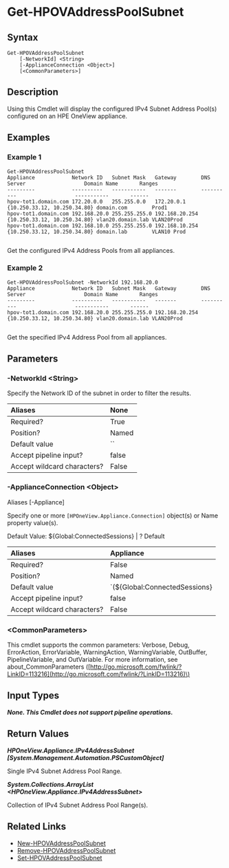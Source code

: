 ﻿---
description: Retrieve Address Subnet Pool information.
---

# Get-HPOVAddressPoolSubnet

## Syntax

```text
Get-HPOVAddressPoolSubnet
    [-NetworkId] <String>
    [-ApplianceConnection <Object>]
    [<CommonParameters>]
```

## Description

Using this Cmdlet will display the configured IPv4 Subnet Address Pool(s) configured on an HPE OneView appliance.

## Examples

###  Example 1 

```text
Get-HPOVAddressPoolSubnet
Appliance            Network ID   Subnet Mask   Gateway        DNS Server                   Domain Name       Ranges
---------            ----------   -----------   -------        ----------                   -----------       ------
hpov-tot1.domain.com 172.20.0.0   255.255.0.0   172.20.0.1     {10.250.33.12, 10.250.34.80} domain.com        Prod1
hpov-tot1.domain.com 192.168.20.0 255.255.255.0 192.168.20.254 {10.250.33.12, 10.250.34.80} vlan20.domain.lab VLAN20Prod
hpov-tot1.domain.com 192.168.10.0 255.255.255.0 192.168.10.254 {10.250.33.12, 10.250.34.80} domain.lab        VLAN10 Prod


```

Get the configured IPv4 Address Pools from all appliances.

###  Example 2 

```text
Get-HPOVAddressPoolSubnet -NetworkId 192.168.20.0
Appliance            Network ID   Subnet Mask   Gateway        DNS Server                   Domain Name       Ranges
---------            ----------   -----------   -------        ----------                   -----------       ------
hpov-tot1.domain.com 192.168.20.0 255.255.255.0 192.168.20.254 {10.250.33.12, 10.250.34.80} vlan20.domain.lab VLAN20Prod


```

Get the specified IPv4 Address Pool from all appliances.

## Parameters

### -NetworkId &lt;String&gt;

Specify the Network ID of the subnet in order to filter the results.

| Aliases | None |
| :--- | :--- |
| Required? | True |
| Position? | Named |
| Default value | `` |
| Accept pipeline input? | false |
| Accept wildcard characters? | False |

### -ApplianceConnection &lt;Object&gt;

Aliases [-Appliance]

Specify one or more `[HPOneView.Appliance.Connection]` object(s) or Name property value(s).

Default Value: ${Global:ConnectedSessions} | ? Default

| Aliases | Appliance |
| :--- | :--- |
| Required? | False |
| Position? | Named |
| Default value | `(${Global:ConnectedSessions} | ? Default)` |
| Accept pipeline input? | false |
| Accept wildcard characters? | False |

### &lt;CommonParameters&gt;

This cmdlet supports the common parameters: Verbose, Debug, ErrorAction, ErrorVariable, WarningAction, WarningVariable, OutBuffer, PipelineVariable, and OutVariable. For more information, see about\_CommonParameters \([http://go.microsoft.com/fwlink/?LinkID=113216](http://go.microsoft.com/fwlink/?LinkID=113216)\)

## Input Types

_**None.  This Cmdlet does not support pipeline operations.**_

## Return Values

_**HPOneView.Appliance.IPv4AddressSubnet [System.Management.Automation.PSCustomObject]**_

Single IPv4 Subnet Address Pool Range.


_**System.Collections.ArrayList <HPOneView.Appliance.IPv4AddressSubnet>**_

Collection of IPv4 Subnet Address Pool Range(s).


## Related Links

* [New-HPOVAddressPoolSubnet](new-hpovaddresspoolsubnet.md)
* [Remove-HPOVAddressPoolSubnet](remove-hpovaddresspoolsubnet.md)
* [Set-HPOVAddressPoolSubnet](set-hpovaddresspoolsubnet.md)
